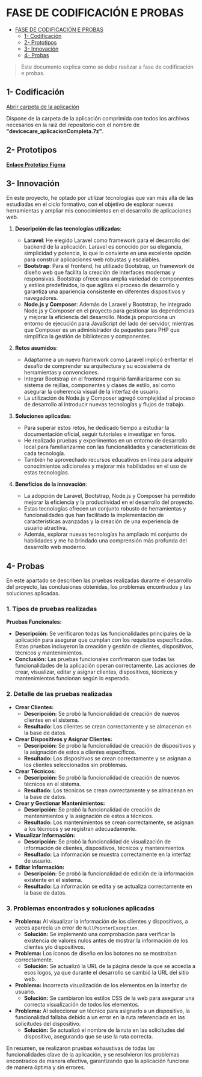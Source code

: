 # FASE DE CODIFICACIÓN E PROBAS

- [FASE DE CODIFICACIÓN E PROBAS](#fase-de-codificación-e-probas)
  - [1- Codificación](#1--codificación)
  - [2- Prototipos](#2--prototipos)
  - [3- Innovación](#3--innovación)
  - [4- Probas](#4--probas)

> Este documento explica como se debe realizar a fase de codificación e probas.

## 1- Codificación

[Abrir carpeta de la aplicación](../devicecare)

Dispone de la carpeta de la aplicación comprimida con todos los archivos necesarios en la raiz del repositorio con el nombre de **"devicecare_aplicacionCompleta.7z"**.

## 2- Prototipos

**[Enlace Prototipo Figma](https://www.figma.com/file/rbDqwp6vh9sb7bchPQLAXS/Prototipo-Proyecto_DAW?type=design&node-id=6%3A5&mode=design&t=gNMUbXMOF43fSmmP-1)**

## 3- Innovación

En este proyecto, he optado por utilizar tecnologías que van más allá de las estudiadas en el ciclo formativo, con el objetivo de explorar nuevas herramientas y ampliar mis conocimientos en el desarrollo de aplicaciones web.

1. **Descripción de las tecnologías utilizadas**:
   - **Laravel**: He elegido Laravel como framework para el desarrollo del backend de la aplicación. Laravel es conocido por su elegancia, simplicidad y potencia, lo que lo convierte en una excelente opción para construir aplicaciones web robustas y escalables.
   - **Bootstrap**: Para el frontend, he utilizado Bootstrap, un framework de diseño web que facilita la creación de interfaces modernas y responsivas. Bootstrap ofrece una amplia variedad de componentes y estilos predefinidos, lo que agiliza el proceso de desarrollo y garantiza una apariencia consistente en diferentes dispositivos y navegadores.
   - **Node.js y Composer**: Además de Laravel y Bootstrap, he integrado Node.js y Composer en el proyecto para gestionar las dependencias y mejorar la eficiencia del desarrollo. Node.js proporciona un entorno de ejecución para JavaScript del lado del servidor, mientras que Composer es un administrador de paquetes para PHP que simplifica la gestión de bibliotecas y componentes.

2. **Retos asumidos**:
   - Adaptarme a un nuevo framework como Laravel implicó enfrentar el desafío de comprender su arquitectura y su ecosistema de herramientas y convenciones.
   - Integrar Bootstrap en el frontend requirió familiarizarme con su sistema de rejillas, componentes y clases de estilo, así como asegurar la coherencia visual de la interfaz de usuario.
   - La utilización de Node.js y Composer agregó complejidad al proceso de desarrollo al introducir nuevas tecnologías y flujos de trabajo.

3. **Soluciones aplicadas**:
   - Para superar estos retos, he dedicado tiempo a estudiar la documentación oficial, seguir tutoriales e investigar en foros.
   - He realizado pruebas y experimentos en un entorno de desarrollo local para familiarizarme con las funcionalidades y características de cada tecnología.
   - También he aprovechado recursos educativos en línea para adquirir conocimientos adicionales y mejorar mis habilidades en el uso de estas tecnologías.

4. **Beneficios de la innovación**:
   - La adopción de Laravel, Bootstrap, Node.js y Composer ha permitido mejorar la eficiencia y la productividad en el desarrollo del proyecto.
   - Estas tecnologías ofrecen un conjunto robusto de herramientas y funcionalidades que han facilitado la implementación de características avanzadas y la creación de una experiencia de usuario atractiva.
   - Además, explorar nuevas tecnologías ha ampliado mi conjunto de habilidades y me ha brindado una comprensión más profunda del desarrollo web moderno.

## 4- Probas

En este apartado se describen las pruebas realizadas durante el desarrollo del proyecto, las conclusiones obtenidas, los problemas encontrados y las soluciones aplicadas.

### 1. Tipos de pruebas realizadas

**Pruebas Funcionales:**
- **Descripción:** Se verificaron todas las funcionalidades principales de la aplicación para asegurar que cumplan con los requisitos especificados. Estas pruebas incluyeron la creación y gestión de clientes, dispositivos, técnicos y mantenimientos.
- **Conclusión:** Las pruebas funcionales confirmaron que todas las funcionalidades de la aplicación operan correctamente. Las acciones de crear, visualizar, editar y asignar clientes, dispositivos, técnicos y mantenimientos funcionan según lo esperado.

### 2. Detalle de las pruebas realizadas

- **Crear Clientes:**
  - **Descripción:** Se probó la funcionalidad de creación de nuevos clientes en el sistema.
  - **Resultado:** Los clientes se crean correctamente y se almacenan en la base de datos.
- **Crear Dispositivos y Asignar Clientes:**
  - **Descripción:** Se probó la funcionalidad de creación de dispositivos y la asignación de estos a clientes específicos.
  - **Resultado:** Los dispositivos se crean correctamente y se asignan a los clientes seleccionados sin problemas.
- **Crear Técnicos:**
  - **Descripción:** Se probó la funcionalidad de creación de nuevos técnicos en el sistema.
  - **Resultado:** Los técnicos se crean correctamente y se almacenan en la base de datos.
- **Crear y Gestionar Mantenimientos:**
  - **Descripción:** Se probó la funcionalidad de creación de mantenimientos y la asignación de estos a técnicos.
  - **Resultado:** Los mantenimientos se crean correctamente, se asignan a los técnicos y se registran adecuadamente.
- **Visualizar Información:**
  - **Descripción:** Se probó la funcionalidad de visualización de información de clientes, dispositivos, técnicos y mantenimientos.
  - **Resultado:** La información se muestra correctamente en la interfaz de usuario.
- **Editar Información:**
  - **Descripción:** Se probó la funcionalidad de edición de la información existente en el sistema.
  - **Resultado:** La información se edita y se actualiza correctamente en la base de datos.

### 3. Problemas encontrados y soluciones aplicadas

- **Problema:** Al visualizar la información de los clientes y dispositivos, a veces aparecía un error de `NullPointerException`.
  - **Solución:** Se implementó una comprobación para verificar la existencia de valores nulos antes de mostrar la información de los clientes y/o dispositivos.
- **Problema:** Los iconos de diseño en los botones no se mostraban correctamente.
  - **Solución:** Se actualizó la URL de la página desde la que se accedía a esos logos, ya que durante el desarrollo se cambió la URL del sitio web.
- **Problema:** Incorrecta visualización de los elementos en la interfaz de usuario.
  - **Solución:** Se cambiaron los estilos CSS de la web para asegurar una correcta visualización de todos los elementos.
- **Problema:** Al seleccionar un técnico para asignarlo a un dispositivo, la funcionalidad fallaba debido a un error en la ruta referenciada en las solicitudes del dispositivo.
  - **Solución:** Se actualizó el nombre de la ruta en las solicitudes del dispositivo, asegurando que se use la ruta correcta.

En resumen, se realizaron pruebas exhaustivas de todas las funcionalidades clave de la aplicación, y se resolvieron los problemas encontrados de manera efectiva, garantizando que la aplicación funcione de manera óptima y sin errores.
